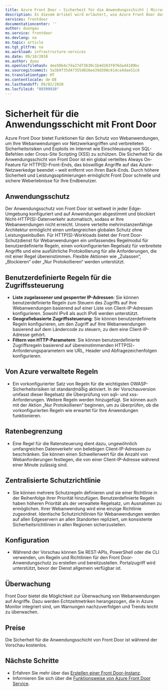 ```yaml
---
title: Azure Front Door – Sicherheit für die Anwendungsschicht | Microsoft-Dokumentation
description: In diesem Artikel wird erläutert, wie Azure Front Door das Schützen und Sichern Ihrer Anwendungs-Back-Ends ermöglicht.
services: frontdoor
documentationcenter: ''
author: duongau
ms.service: frontdoor
ms.devlang: na
ms.topic: article
ms.tgt_pltfrm: na
ms.workload: infrastructure-services
ms.date: 09/10/2018
ms.author: duau
ms.openlocfilehash: 4ee50b4c7da27df3630c1b4d263f076da44189bc
ms.sourcegitcommit: 5a3b9f35d47355d026ee39d398c614ca4dae51c6
ms.translationtype: HT
ms.contentlocale: de-DE
ms.lasthandoff: 09/02/2020
ms.locfileid: "89399938"
---
```

# <a name="application-layer-security-with-front-door"></a>Sicherheit für die Anwendungsschicht mit Front Door
Azure Front Door bietet Funktionen für den Schutz von Webanwendungen, um Ihre Webanwendungen vor Netzwerkangriffen und verbreiteten Sicherheitsrisiken und Exploits im Internet wie Einschleusung von SQL-Befehlen oder Cross-Site Scripting (XSS) zu schützen. Die Sicherheit für die Anwendungsschicht von Front Door ist ein global verteiltes Always On-Feature für HTTP(S)-Front-Ends, das böswillige Angriffe auf das Azure-Netzwerkedge beendet – weit entfernt von Ihren Back-Ends. Durch höhere Sicherheit und Leistungsoptimierungen ermöglicht Front Door schnelle und sichere Weberlebnisse für Ihre Endbenutzer.

## <a name="application-protection"></a>Anwendungsschutz
Der Anwendungsschutz von Front Door ist weltweit in jeder Edge-Umgebung konfiguriert und auf Anwendungen abgestimmt und blockiert Nicht-HTTP(S)-Datenverkehr automatisch, sodass er Ihre Webanwendungen nicht erreicht. Unsere verteilte mehrinstanzenfähige Architektur ermöglicht einen umfangreichen globalen Schutz ohne Leistungseinbußen. Für HTTP(S)-Workloads bietet der Front Door-Schutzdienst für Webanwendungen ein umfassendes Regelmodul für benutzerdefinierte Regeln, einen vorkonfigurierten Regelsatz für verbreitete Angriffe und eine ausführliche Protokollierung für alle Anforderungen, die mit einer Regel übereinstimmen. Flexible Aktionen wie „Zulassen“, „Blockieren“ oder „Nur Protokollieren“ werden unterstützt.

## <a name="custom-access-control-rules"></a>Benutzerdefinierte Regeln für die Zugriffssteuerung
- **Liste zugelassener und gesperrter IP-Adressen**: Sie können benutzerdefinierte Regeln zum Steuern des Zugriffs auf Ihre Webanwendungen basierend auf einer Liste von Client-IP-Adressen konfigurieren. Sowohl IPv4 als auch IPv6 werden unterstützt.
- **Geografiebasierte Zugriffssteuerung**: Sie können benutzerdefinierte Regeln konfigurieren, um den Zugriff auf Ihre Webanwendungen basierend auf dem Ländercode zu steuern, zu dem eine Client-IP-Adresse gehört.
- **Filtern von HTTP-Parametern**: Sie können benutzerdefinierte Zugriffsregeln basierend auf übereinstimmenden HTTP(S)-Anforderungsparametern wie URL, Header und Abfragezeichenfolgen konfigurieren.

## <a name="azure-managed-rules"></a>Von Azure verwaltete Regeln
- Ein vorkonfigurierter Satz von Regeln für die wichtigsten OWASP-Sicherheitsrisiken ist standardmäßig aktiviert. In der Vorschauversion umfasst dieser Regelsatz die Überprüfung von sqli- und xss-Anforderungen. Weitere Regeln werden hinzugefügt. Sie können auch mit der Aktion „Nur Protokollieren“ beginnen, um zu überprüfen, ob die vorkonfigurierten Regeln wie erwartet für Ihre Anwendungen funktionieren. 

## <a name="rate-limiting"></a>Ratenbegrenzung
- Eine Regel für die Ratensteuerung dient dazu, ungewöhnlich umfangreichen Datenverkehr von beliebigen Client-IP-Adressen zu beschränken.  Sie können einen Schwellenwert für die Anzahl von Webanforderungen festlegen, die von einer Client-IP-Adresse während einer Minute zulässig sind.

## <a name="centralized-protection-policy"></a>Zentralisierte Schutzrichtlinie
- Sie können mehrere Schutzregeln definieren und sie einer Richtlinie in der Reihenfolge ihrer Priorität hinzufügen. Benutzerdefinierte Regeln haben höheren Priorität als der verwaltete Regelsatz, um Ausnahmen zu ermöglichen. Ihrer Webanwendung wird eine einzige Richtlinie zugeordnet.  Identische Schutzrichtlinien für Webanwendungen werden auf allen Edgeservern an allen Standorten repliziert, um konsistente Sicherheitsrichtlinien in allen Regionen sicherzustellen.

## <a name="configuration"></a>Konfiguration
- Während der Vorschau können Sie REST-APIs, PowerShell oder die CLI verwenden, um Regeln und Richtlinien für den Front Door-Anwendungschutz zu erstellen und bereitzustellen. Portalzugriff wird unterstützt, bevor der Dienst allgemein verfügbar ist. 


## <a name="monitoring"></a>Überwachung
Front Door bietet die Möglichkeit zur Überwachung von Webanwendungen auf Angriffe. Dazu werden Echtzeitmetriken herangezogen, die in Azure Monitor integriert sind, um Warnungen nachzuverfolgen und Trends leicht zu überwachen.

## <a name="pricing"></a>Preise
Die Sicherheit für die Anwendungsschicht von Front Door ist während der Vorschau kostenlos.


## <a name="next-steps"></a>Nächste Schritte

- Erfahren Sie mehr über das [Erstellen einer Front Door-Instanz](quickstart-create-front-door.md).
- Informieren Sie sich über die [Funktionsweise von Azure Front Door Service](front-door-routing-architecture.md).
